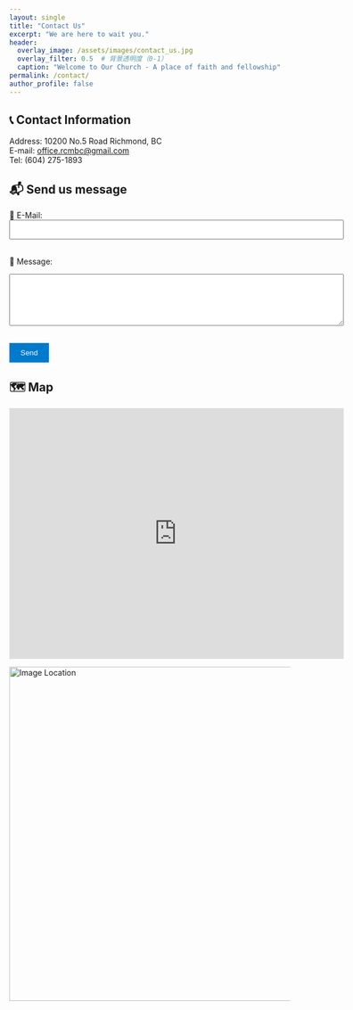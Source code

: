 ```yaml
---
layout: single
title: "Contact Us"
excerpt: "We are here to wait you."
header:
  overlay_image: /assets/images/contact_us.jpg
  overlay_filter: 0.5  # 背景透明度（0-1）
  caption: "Welcome to Our Church - A place of faith and fellowship"
permalink: /contact/
author_profile: false
---
```


## 📞 Contact Information

Address: 10200 No.5 Road Richmond, BC  
E-mail: office.rcmbc@gmail.com  
Tel: (604) 275-1893  

## 📬 Send us message

<form action="https://formspree.io/f/mrbqdrze" method="POST">
  <label for="email">📧 E-Mail:</label><br>
  <input type="email" name="email" required style="width: 600px; padding: 8px;"><br><br>

  <label for="message">📝 Message:</label><br>
  <textarea name="message" required rows="5" style="width: 600px; padding: 8px;"></textarea><br><br>

  <button type="submit" style="background-color: #007ACC; color: white; padding: 10px 20px; border: none;">Send</button>
</form>

## 🗺️ Map

<iframe 
  src="https://www.google.com/maps/embed?pb=!1m18!1m12!1m3!1d667.6795408669437!2d-123.09019380571979!3d49.13816703086985!2m3!1f0!2f0!3f0!3m2!1i1024!2i768!4f13.1!3m3!1m2!1s0x5485dfe1972c67b7%3A0x64eac0e6f580a519!2s%E7%9C%9F%E7%90%86%E5%A0%82%20Richmond%20Chinese%20Mennonite%20Brethren%20Church!5e0!3m2!1sen!2sca!4v1747755975132!5m2!1sen!2sca" 
  width="600" 
  height="450" 
  style="border:0;" 
  allowfullscreen="" 
  loading="lazy" 
  referrerpolicy="no-referrer-when-downgrade">
</iframe>

<img 
  src="https://static.wixstatic.com/media/b9136a_2c3bd4842d5b4959881921f393009b43~mv2.jpg/v1/fill/w_665,h_245,al_c,q_80,usm_0.66_1.00_0.01,enc_avif,quality_auto/churchway.jpg" 
  alt="Image Location" 
  style="width: 600px; height: auto;">
